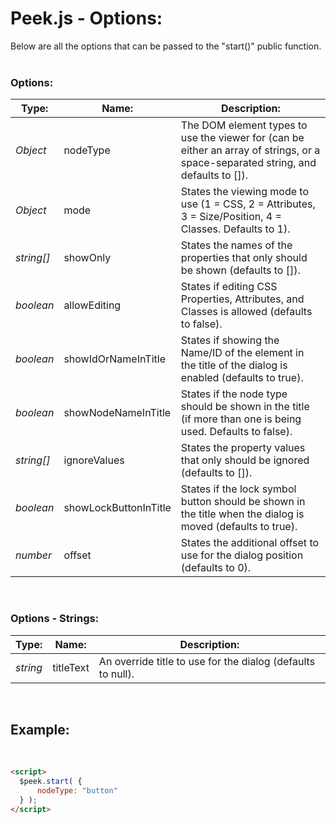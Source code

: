 # Peek.js - Options:

Below are all the options that can be passed to the "start()" public function.
<br>
<br>


### Options:

| Type: | Name: | Description: |
| --- | --- | --- |
| *Object* | nodeType | The DOM element types to use the viewer for (can be either an array of strings, or a space-separated string, and defaults to []). |
| *Object* | mode | States the viewing mode to use (1 = CSS, 2 = Attributes, 3 = Size/Position, 4 = Classes. Defaults to 1). |
| *string[]* | showOnly | States the names of the properties that only should be shown (defaults to []). |
| *boolean* | allowEditing | States if editing CSS Properties, Attributes, and Classes is allowed (defaults to false). |
| *boolean* | showIdOrNameInTitle | States if showing the Name/ID of the element in the title of the dialog is enabled (defaults to true). |
| *boolean* | showNodeNameInTitle | States if the node type should be shown in the title (if more than one is being used. Defaults to false). |
| *string[]* | ignoreValues | States the property values that only should be ignored (defaults to []). |
| *boolean* | showLockButtonInTitle | States if the lock symbol button should be shown in the title when the dialog is moved (defaults to true). |
| *number* | offset | States the additional offset to use for the dialog position (defaults to 0). |

<br/>


### Options - Strings:

| Type: | Name: | Description: |
| --- | --- | --- |
| *string* | titleText | An override title to use for the dialog (defaults to null). |

<br/>


## Example:
<br/>

```markdown
<script> 
  $peek.start( {
      nodeType: "button"
  } );
</script>
```